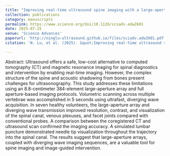 ```yaml
---
title: "Improving real-time ultrasound spine imaging with a large-aperture array"
collection: publications
category: manuscripts
permalink: https://www.science.org/doi/10.1126/sciadv.adw2601
date: 2025-07-25
venue: 'Science Advances'
paperurl: 'http://ninglu-ultrasound.github.io/files/sciadv.adw2601.pdf' 
citation: 'N. Lu, et al. (2025). &quot;Improving real-time ultrasound spine imaging with a large-aperture array.&quot; <i>Sci. Adv.</i>. 11,eadw2601.'

---
```

Abstract: Ultrasound offers a safe, low-cost alternative to computed tomography (CT) and magnetic resonance imaging for spinal diagnostics and intervention by enabling real-time imaging. However, the complex structure of the spine and acoustic shadowing from bones present challenges for ultrasonography. This study addresses these limitations using an 8.8-centimeter 384-element large-aperture array and full aperture-based imaging protocols. Volumetric scanning across multiple vertebrae was accomplished in 5 seconds using ultrafast, diverging wave acquisition. In seven healthy volunteers, the large-aperture array and diverging wave transmission improved resolution, contrast, and visualization of the spinal canal, venous plexuses, and facet joints compared with conventional probes. A comparison between the coregistered CT and ultrasound scan confirmed the imaging accuracy. A simulated lumbar puncture demonstrated needle tip visualization throughout the trajectory into the spinal canal. The results suggest that large-aperture arrays, coupled with diverging wave imaging sequences, are a valuable tool for spine imaging and image-guided intervention.
